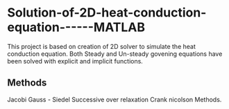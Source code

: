 # Solution-of-2D-heat-conduction-equation------MATLAB

This project is based on creation of 2D solver to simulate the heat conduction equation. Both Steady and Un-steady govening equations have been solved with explicit and implicit functions.

## Methods

Jacobi
Gauss - Siedel
Successive over relaxation
Crank nicolson Methods.


